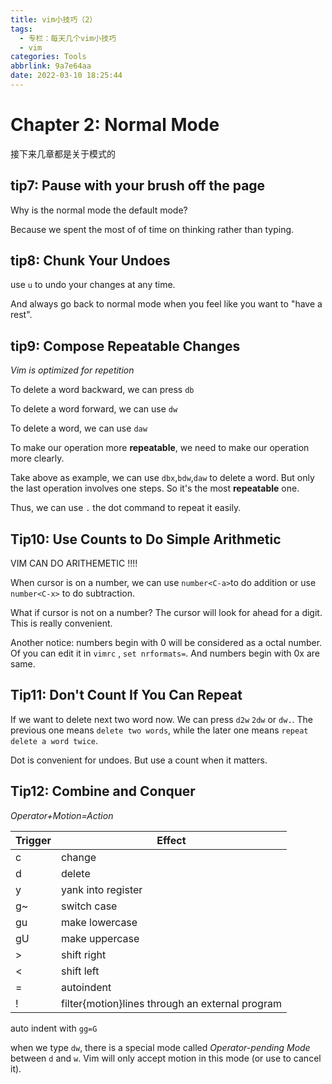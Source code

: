 ```yaml
---
title: vim小技巧（2）
tags:
  - 专栏：每天几个vim小技巧
  - vim
categories: Tools
abbrlink: 9a7e64aa
date: 2022-03-10 18:25:44
---
```


# Chapter 2: Normal Mode

接下来几章都是关于模式的

## tip7: Pause with your brush off the page

Why is the normal mode the default mode?

Because we spent the most of of time on thinking rather than typing.

## tip8: Chunk Your Undoes

use `u` to undo your changes at any time.

And always go back to normal mode when you feel like you want to "have a rest".

## tip9: Compose Repeatable Changes

*Vim is optimized for repetition*

To delete a word backward, we can press `db`

To delete a word forward, we can use `dw`

To delete a word, we can use `daw`

To make our operation more **repeatable**, we need to make our operation more clearly.

Take above as example, we can use `dbx`,`bdw`,`daw` to delete a word. But only the last operation involves one steps. So it's the most **repeatable** one.

Thus, we can use `.` the dot command to repeat it easily.

## Tip10: Use Counts to Do Simple Arithmetic

VIM CAN DO ARITHEMETIC !!!!

When cursor is on a number, we can use `number<C-a>`to do addition or use `number<C-x>` to do subtraction.

What if cursor is not on a number? The cursor will look for ahead for a digit. This is really convenient.

Another notice: numbers begin with 0 will be considered as a octal number. Of you can edit it in `vimrc` , `set nrformats=`. And numbers begin with 0x are same.

## Tip11: Don't Count If You Can Repeat

If we want to delete next two word now. We can press `d2w`  `2dw` or `dw.`. The previous one means `delete two words`, while the later one means `repeat delete a word twice`.

Dot is convenient for undoes. But use a count when it matters.

## Tip12: Combine and Conquer

*Operator+Motion=Action*

| Trigger | Effect                                          |
| ------- | ----------------------------------------------- |
| c       | change                                          |
| d       | delete                                          |
| y       | yank into register                              |
| g~      | switch case                                     |
| gu      | make lowercase                                  |
| gU      | make uppercase                                  |
| >       | shift right                                     |
| <       | shift left                                      |
| =       | autoindent                                      |
| !       | filter{motion}lines through an external program |

auto indent with `gg=G`

when we type `dw`, there is a special mode called *Operator-pending Mode* between `d` and `w`. Vim will only accept motion in this mode (or use <Esc> to cancel it).

